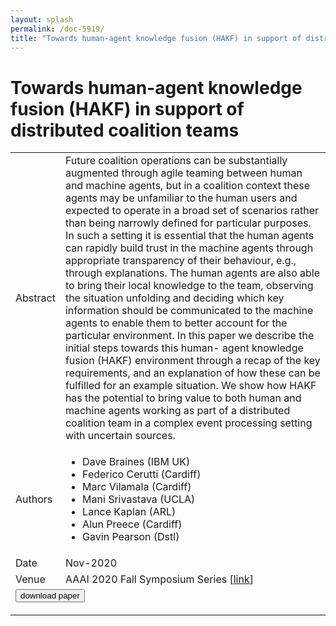 ```yaml
---
layout: splash
permalink: /doc-5919/
title: "Towards human-agent knowledge fusion (HAKF) in support of distributed coalition teams"
---
```


# Towards human-agent knowledge fusion (HAKF) in support of distributed coalition teams

<table>
    <tbody>
    <tr>
        <td>Abstract</td>
        <td>Future coalition operations can be substantially augmented through agile teaming between human and machine agents, but in a coalition context these agents may be unfamiliar to the human users and expected to operate in a broad set of scenarios rather than being narrowly defined for particular purposes. In such a setting it is essential that the human agents can rapidly build trust in the machine agents through appropriate transparency of their behaviour, e.g., through explanations. The human agents are also able to bring their local knowledge to the team, observing the situation unfolding and deciding which key information should be communicated to the machine agents to enable them to better account for the particular environment. In this paper we describe the initial steps towards this human- agent knowledge fusion (HAKF) environment through a recap of the key requirements, and an explanation of how these can be fulfilled for an example situation. We show how HAKF has the potential to bring value to both human and machine agents working as part of a distributed coalition team in a complex event processing setting with uncertain sources.</td>
    </tr>
    <tr>
        <td>Authors</td>
        <td>
            <ul>
                <li>Dave Braines (IBM UK)</li>
                <li>Federico Cerutti (Cardiff)</li>
                <li>Marc Vilamala (Cardiff)</li>
                <li>Mani Srivastava (UCLA)</li>
                <li>Lance Kaplan (ARL)</li>
                <li>Alun Preece (Cardiff)</li>
                <li>Gavin Pearson (Dstl)</li>
            </ul>
        </td>
    </tr>
    <tr>
        <td>Date</td>
        <td>Nov-2020</td>
    </tr>
    <tr>
        <td>Venue</td>
        <td>AAAI 2020 Fall Symposium Series [<a href="https://arxiv.org/abs/2010.12327">link</a>]</td>
    </tr>
        <tr>
            <td colspan="2">
                <form method="get" action="https://ibm.box.com/v/doc-5919-paper">
                    <button type="submit">download paper</button>
                </form>
            </td>
        </tr>
    </tbody>
</table>
